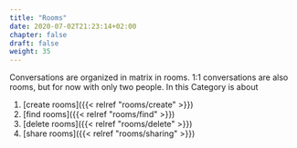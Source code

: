 ```yaml
---
title: "Rooms"
date: 2020-07-02T21:23:14+02:00
chapter: false
draft: false
weight: 35
---
```


Conversations are organized in matrix in rooms. 1:1 conversations are also rooms, but for now with only two people. In this 
Category is about 
1. [create rooms]({{< relref "rooms/create" >}})
2. [find rooms]({{< relref "rooms/find" >}})
3. [delete rooms]({{< relref "rooms/delete" >}})
4. [share rooms]({{< relref "rooms/sharing" >}})
